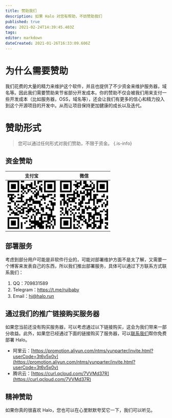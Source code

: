 ```yaml
---
title: 赞助我们
description: 如果 Halo 对您有帮助，不妨赞助我们
published: true
date: 2021-02-24T14:39:45.403Z
tags: 
editor: markdown
dateCreated: 2021-01-26T16:33:09.606Z
---
```


# 为什么需要赞助

我们花费的大量的精力来维护这个软件，并且也提供了不少资金来维护服务器，域名等。因此我们需要赞助来节省部分开发成本。你的赞助不仅会被我们用来支付一些开发成本（比如服务器，OSS，域名等），还会让我们有更多的信心和精力投入到这个开源项目的开发中。从而让项目保持更加健康的成长以及迭代。

# 赞助形式

> 您可以通过任何形式对我们赞助，不限于资金。
{.is-info}

## 资金赞助

| 支付宝 | 微信 |
| ------ | ---- |
|   <img alt="ali-pay.png" src="/assets/ali-pay.png" style="width: 150px;">     |   <img alt="wechat-pay.png" src="/assets/wechat-pay.png" style="width: 150px;">   |

## 部署服务

考虑到部分用户可能是非软件行业的，可能对部署维护方面不是太了解，又需要一个博客来发表自己的东西，所以我们推出部署服务，具体可以通过下方联系方式联系我们：

1. QQ：709831589
2. Telegram：https://t.me/ruibaby
2. Email：[hi@halo.run](mailto:hi@halo.run)

## 通过我们的推广链接购买服务器

如果您当前还没有购买服务器，可以考虑通过以下链接购买，这会为我们带来一部分收益。此外，如果您已经通过下面的链接购买了服务器，可以[联系我们](mailto:hi@halo.run)帮你免费部署 Halo。

- 阿里云：[https://promotion.aliyun.com/ntms/yunparter/invite.html?userCode=3t6v5x0v](https://promotion.aliyun.com/ntms/yunparter/invite.html?userCode=3t6v5x0v)
- 腾讯云：[https://curl.qcloud.com/7VVMd37R](https://curl.qcloud.com/7VVMd37R)

## 精神赞助

如果你真的很喜欢 Halo，您也可以在心里默默夸奖它一下，我们可以听见。


